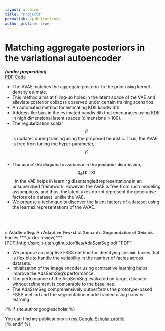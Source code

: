 ```yaml
---
layout: archive
title: "Projects"
permalink: /publications/
author_profile: true
---
```


# Matching aggregate posteriors in the variational autoencoder 
<!---
---
citation: 'Surojit Saha, Ross Whitaker. (2024). &quot; Matching aggregate posteriors in the variational autoencoder.&quot; <i>ICPR </i>.'
---
-->
***(under preparation)***<br />
[PDF](http://surojit-utah.github.io/files/AVAE.pdf "PDF") [Code](https://github.com/Surojit-Utah/AVAE "Code")

* The AVAE matches the aggregate posterior to the prior using kernel density estimate. 
* This method aims at filling-up holes in the latent space of the VAE and alleviate posterior collapse observed under certain training scenarios.
* An automated method for estimating KDE bandwidth.
* Address the bias in the estimated bandwidth that encourages using KDE in high dimensional latent spaces (dimensions > 100).
* The regularization scalar $$\beta$$ is updated during training using the proposed heuristic. Thus, the AVAE is free from tuning the hyper-parameter, $$\beta$$.
* The use of the diagonal covariance in the posterior distribution, $$q_{\phi}(\mathbf{z} \mid \mathbf{x})$$, in the VAE helps in learning disentangled representations in an unsupervised framework. However, the AVAE is free from such modeling assumptions, and thus, the latent axes do not represent the generative factors of a dataset, unlike the VAE.
* We propose a technique to discover the latent factors of a dataset using the learned representations of the AVAE.

<br />
<br />
<br />
# AdaSemSeg: An Adaptive Few-shot Semantic Segmentation of Seismic Facies 
<!---
---
citation: 'Surojit Saha, Ross Whitaker. (2024). &quot; An Adaptive Few-shot Semantic Segmentation of Seismic Facies.&quot; <i>ICPR </i>.'
---
-->
***(under review)***<br />
[PDF](http://surojit-utah.github.io/files/AdaSemSeg.pdf "PDF")

* We propose an adaptive FSSS method for identifying seismic facies that is flexible to handle the variability in the number of facies across datasets. 
* Initialization of the image encoder using contrastive learning helps improve the AdaSemSeg’s performance.
* The performance of the AdaSemSeg evaluated on target datasets without refinement is comparable to the baselines.
* The AdaSemSeg comprehensively outperforms the prototype-based FSSS method and the segmentation model trained using transfer learning.


{% if site.author.googlescholar %}
  <div class="wordwrap">You can find my publications on <a href="{{site.author.googlescholar}}">my Google Scholar profile</a>.</div>
{% endif %}

<!---
{% include base_path %}

{% for post in site.publications reversed %}
  {% include archive-single.html %}
{% endfor %}
-->
